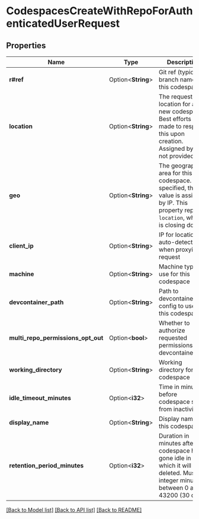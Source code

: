 # CodespacesCreateWithRepoForAuthenticatedUserRequest

## Properties

Name | Type | Description | Notes
------------ | ------------- | ------------- | -------------
**r#ref** | Option<**String**> | Git ref (typically a branch name) for this codespace | [optional]
**location** | Option<**String**> | The requested location for a new codespace. Best efforts are made to respect this upon creation. Assigned by IP if not provided. | [optional]
**geo** | Option<**String**> | The geographic area for this codespace. If not specified, the value is assigned by IP. This property replaces `location`, which is closing down. | [optional]
**client_ip** | Option<**String**> | IP for location auto-detection when proxying a request | [optional]
**machine** | Option<**String**> | Machine type to use for this codespace | [optional]
**devcontainer_path** | Option<**String**> | Path to devcontainer.json config to use for this codespace | [optional]
**multi_repo_permissions_opt_out** | Option<**bool**> | Whether to authorize requested permissions from devcontainer.json | [optional]
**working_directory** | Option<**String**> | Working directory for this codespace | [optional]
**idle_timeout_minutes** | Option<**i32**> | Time in minutes before codespace stops from inactivity | [optional]
**display_name** | Option<**String**> | Display name for this codespace | [optional]
**retention_period_minutes** | Option<**i32**> | Duration in minutes after codespace has gone idle in which it will be deleted. Must be integer minutes between 0 and 43200 (30 days). | [optional]

[[Back to Model list]](../README.md#documentation-for-models) [[Back to API list]](../README.md#documentation-for-api-endpoints) [[Back to README]](../README.md)


